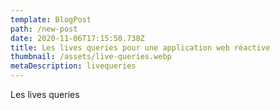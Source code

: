 ```yaml
---
template: BlogPost
path: /new-post
date: 2020-11-06T17:15:50.738Z
title: Les lives queries pour une application web réactive
thumbnail: /assets/live-queries.webp
metaDescription: livequeries
---
```

Les lives queries
